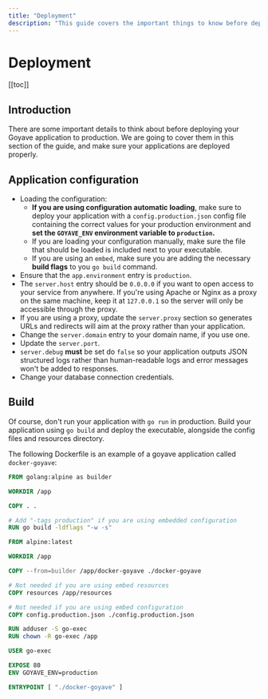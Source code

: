 ```yaml
---
title: "Deployment"
description: "This guide covers the important things to know before deploying a Goyave application"
---
```


# Deployment

[[toc]]

## Introduction

There are some important details to think about before deploying your Goyave application to production. We are going to cover them in this section of the guide, and make sure your applications are deployed properly.

## Application configuration


- Loading the configuration:
	- **If you are using configuration automatic loading**, make sure to deploy your application with a `config.production.json` config file containing the correct values for your production environment and **set the `GOYAVE_ENV` environment variable to `production`.**
	- If you are loading your configuration manually, make sure the file that should be loaded is included next to your executable.
	- If you are using an `embed`, make sure you are adding the necessary **build flags** to you `go build` command.
- Ensure that the `app.environment` entry is `production`.
- The `server.host` entry should be `0.0.0.0` if you want to open access to your service from anywhere. If you're using Apache or Nginx as a proxy on the same machine, keep it at `127.0.0.1` so the server will only be accessible through the proxy.
- If you are using a proxy, update the `server.proxy` section so generates URLs and redirects will aim at the proxy rather than your application. 
- Change the `server.domain` entry to your domain name, if you use one.
- Update the `server.port`.
- `server.debug` **must** be set do `false` so your application outputs JSON structured logs rather than human-readable logs and error messages won't be added to responses.
- Change your database connection credentials.

## Build

Of course, don't run your application with `go run` in production. Build your application using `go build` and deploy the executable, alongside the config files and resources directory.

The following Dockerfile is an example of a goyave application called `docker-goyave`:
```Dockerfile
FROM golang:alpine as builder

WORKDIR /app

COPY . .

# Add "-tags production" if you are using embedded configuration
RUN go build -ldflags "-w -s"

FROM alpine:latest

WORKDIR /app

COPY --from=builder /app/docker-goyave ./docker-goyave

# Not needed if you are using embed resources
COPY resources /app/resources 

# Not needed if you are using embed configuration
COPY config.production.json ./config.production.json

RUN adduser -S go-exec 
RUN chown -R go-exec /app

USER go-exec

EXPOSE 80
ENV GOYAVE_ENV=production

ENTRYPOINT [ "./docker-goyave" ]
```
